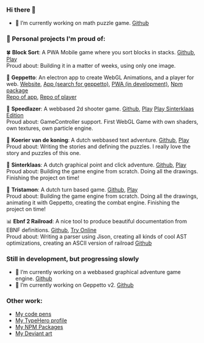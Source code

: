 ### Hi there 👋

- 🔭 I’m currently working on math puzzle game. [Github](https://github.com/matthijsgroen/pyramid-scheme)

### 🏁 Personal projects I'm proud of:

🍀 **Block Sort**: A PWA Mobile game where you sort blocks in stacks. [Github](https://github.com/matthijsgroen/block-sort), [Play](https://matthijsgroen.github.io/block-sort)  
Proud about: Building it in a matter of weeks, using only one image.

🌲 **Geppetto**: An electron app to create WebGL Animations, and a player for web. [Website](https://geppetto.js.org), [App (search for geppetto)](https://www.electronjs.org/apps/), [PWA (in development)](https://geppetto.js.org/app), [Npm package](https://www.npmjs.com/package/geppetto-player)  
[Repo of app](https://github.com/matthijsgroen/geppetto), [Repo of player](https://github.com/matthijsgroen/geppetto-player)

🚀 **Speedlazer**: A webbased 2d shooter game. [Github](https://github.com/speedlazer/speedlazer), [Play](https://speedlazer.net/) [Play Sinterklaas Edition](https://speedlazer.net/sint)  
Proud about: GameController support. First WebGL Game with own shaders, own textures, own particle engine.

📖 **Koerier van de koning**: A dutch webbased text adventure. [Github](https://github.com/matthijsgroen/tekst-avontuur), [Play](https://tekstavontuur.nl/)  
Proud about: Writing the stories and defining the puzzles. I really love the story and puzzles of this one.

🎁 **Sinterklaas**: A dutch graphical point and click adventure. [Github](https://github.com/matthijsgroen/sinterklaas), [Play](https://thaisi.itch.io/hiddo)  
Proud about: Building the game engine from scratch. Doing all the drawings. Finishing the project on time!

🎁 **Tristamon**: A dutch turn based game. [Github](https://github.com/matthijsgroen/sinterklaas2021), [Play](https://matthijsgroen.github.io/sinterklaas2021/)  
Proud about: Building the game engine from scratch. Doing all the drawings, animating it with Geppetto, creating the combat engine. Finishing the project on time!

📊 **Ebnf 2 Railroad**: A nice tool to produce beautiful documentation from EBNF definitions. [Github](https://github.com/matthijsgroen/ebnf2railroad), [Try Online](https://matthijsgroen.github.io/ebnf2railroad/)  
Proud about: Writing a parser using Jison, creating all kinds of cool AST optimizations, creating an ASCII version of railroad [Github](https://github.com/matthijsgroen/utf-railroad)

### Still in development, but progressing slowly
- 🔭 I’m currently working on a webbased graphical adventure game engine. [Github](https://github.com/matthijsgroen/point-n-click)
- 🔭 I’m currently working on Geppetto v2. [Github](https://github.com/matthijsgroen/geppetto)

### Other work:

- [My code pens](https://codepen.io/matthijsgroen)
- [My TypeHero profile](https://typehero.dev/@matthijsgroen)
- [My NPM Packages](https://www.npmjs.com/~thaisi)
- [My Deviant art](https://www.deviantart.com/thaisi)
